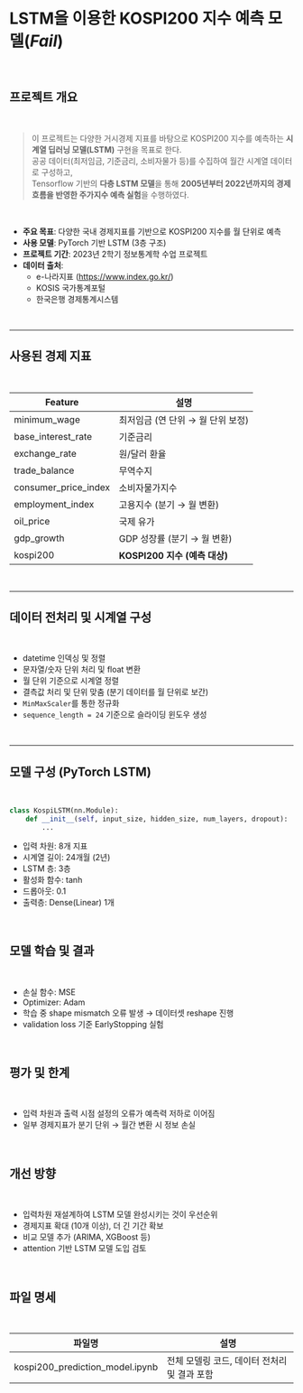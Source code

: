 # LSTM을 이용한 KOSPI200 지수 예측 모델(*Fail*)

<br/>

## 프로젝트 개요

<br/>

> 이 프로젝트는 다양한 거시경제 지표를 바탕으로 KOSPI200 지수를 예측하는 **시계열 딥러닝 모델(LSTM)** 구현을 목표로 한다.  
> 공공 데이터(최저임금, 기준금리, 소비자물가 등)를 수집하여 월간 시계열 데이터로 구성하고,  
> Tensorflow 기반의 **다층 LSTM 모델**을 통해 **2005년부터 2022년까지의 경제 흐름을 반영한 주가지수 예측 실험**을 수행하였다.


<br/>

- **주요 목표**: 다양한 국내 경제지표를 기반으로 KOSPI200 지수를 월 단위로 예측
- **사용 모델**: PyTorch 기반 LSTM (3층 구조)
- **프로젝트 기간**: 2023년 2학기 정보통계학 수업 프로젝트
- **데이터 출처**:
  - e-나라지표 (https://www.index.go.kr/)
  - KOSIS 국가통계포털
  - 한국은행 경제통계시스템

<br/>

---

## 사용된 경제 지표

<br/>

| Feature                 | 설명                              |
|------------------------|-----------------------------------|
| minimum_wage           | 최저임금 (연 단위 → 월 단위 보정) |
| base_interest_rate     | 기준금리                          |
| exchange_rate          | 원/달러 환율                      |
| trade_balance          | 무역수지                          |
| consumer_price_index   | 소비자물가지수                    |
| employment_index       | 고용지수 (분기 → 월 변환)         |
| oil_price              | 국제 유가                         |
| gdp_growth             | GDP 성장률 (분기 → 월 변환)       |
| kospi200               | **KOSPI200 지수 (예측 대상)**     |

<br/>

---

## 데이터 전처리 및 시계열 구성

<br/>

- datetime 인덱싱 및 정렬
- 문자열/숫자 단위 처리 및 float 변환
- 월 단위 기준으로 시계열 정렬
- 결측값 처리 및 단위 맞춤 (분기 데이터를 월 단위로 보간)
- `MinMaxScaler`를 통한 정규화
- `sequence_length = 24` 기준으로 슬라이딩 윈도우 생성

<br/>

---

## 모델 구성 (PyTorch LSTM)

<br/>

```python
class KospiLSTM(nn.Module):
    def __init__(self, input_size, hidden_size, num_layers, dropout):
        ...
```

- 입력 차원: 8개 지표
- 시계열 길이: 24개월 (2년)
- LSTM 층: 3층
- 활성화 함수: tanh
- 드롭아웃: 0.1
- 출력층: Dense(Linear) 1개

<br/>


## 모델 학습 및 결과

<br/>

- 손실 함수: MSE
- Optimizer: Adam
- 학습 중 shape mismatch 오류 발생 → 데이터셋 reshape 진행
- validation loss 기준 EarlyStopping 실험


<br/>


## 평가 및 한계

<br/>

- 입력 차원과 출력 시점 설정의 오류가 예측력 저하로 이어짐
- 일부 경제지표가 분기 단위 → 월간 변환 시 정보 손실


<br/>


## 개선 방향

<br/>

- 입력차원 재설계하여 LSTM 모델 완성시키는 것이 우선순위
- 경제지표 확대 (10개 이상), 더 긴 기간 확보
- 비교 모델 추가 (ARIMA, XGBoost 등)
- attention 기반 LSTM 모델 도입 검토

<br/>


## 파일 명세

<br/>

|파일명 | 설명 | 
|--------|--------|
| kospi200_prediction_model.ipynb	| 전체 모델링 코드, 데이터 전처리 및 결과 포함 |

<br/>
